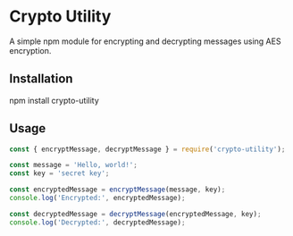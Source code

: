 # Crypto Utility

A simple npm module for encrypting and decrypting messages using AES encryption.

## Installation

npm install crypto-utility


## Usage

```javascript
const { encryptMessage, decryptMessage } = require('crypto-utility');

const message = 'Hello, world!';
const key = 'secret key';

const encryptedMessage = encryptMessage(message, key);
console.log('Encrypted:', encryptedMessage);

const decryptedMessage = decryptMessage(encryptedMessage, key);
console.log('Decrypted:', decryptedMessage);

